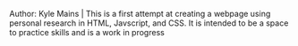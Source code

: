 Author: Kyle Mains | 
This is a first attempt at creating a webpage using personal research in HTML, Javscript, and CSS.
It is intended to be a space to practice skills and is a work in progress

